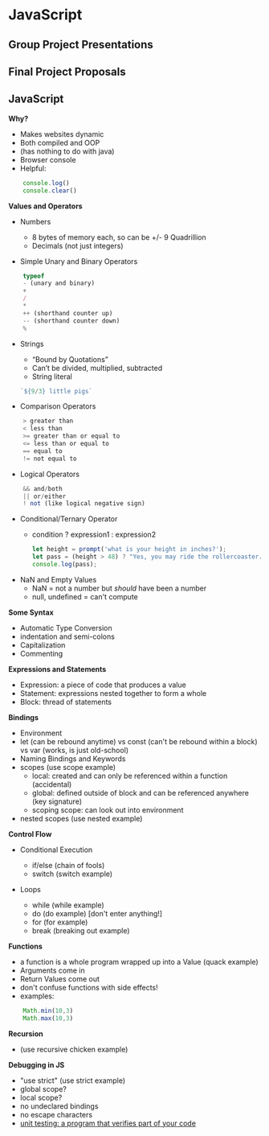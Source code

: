 # JavaScript

## Group Project Presentations

## Final Project Proposals

## JavaScript

**Why?**

- Makes websites dynamic
- Both compiled and OOP
- (has nothing to do with java)
- Browser console
- Helpful:
```javascript
	console.log()
	console.clear()
```

**Values and Operators**

- Numbers
	- 8 bytes of memory each, so can be +/- 9 Quadrillion
	- Decimals (not just integers)

- Simple Unary and Binary Operators

```javascript
	typeof
	- (unary and binary)
	+
	/
	*
	++ (shorthand counter up)
	-- (shorthand counter down)
	%
```
- Strings
	- “Bound by Quotations”
	- Can’t be divided, multiplied, subtracted
	- String literal

	```javascript
	`${9/3} little pigs`
	```
- Comparison Operators

```javascript
	> greater than
	< less than
	>= greater than or equal to
	<= less than or equal to
	== equal to
	!= not equal to
```
- Logical Operators

```javascript
	&& and/both
	|| or/either
	! not (like logical negative sign)
```
- Conditional/Ternary Operator
	 - condition ? expression1 : expression2

		```javascript
		let height = prompt('what is your height in inches?');
		let pass = (height > 48) ? "Yes, you may ride the rollercoaster." : "Sorry, you may not ride the rollercoaster.";
		console.log(pass);
		```
- NaN and Empty Values
	- NaN = not a number but *should* have been a number
	- null, undefined = can't compute

**Some Syntax**

- Automatic Type Conversion
- indentation and semi-colons
- Capitalization
- Commenting

**Expressions and Statements**
- Expression: a piece of code that produces a value
- Statement: expressions nested together to form a whole
- Block: thread of statements

**Bindings**

- Environment
- let (can be rebound anytime) vs const (can't be rebound within a block) vs var (works, is just old-school)
- Naming Bindings and Keywords
- scopes (use scope example)
	- local: created and can only be referenced within a function (accidental)
	- global: defined outside of block and can be referenced anywhere (key signature)
	- scoping scope: can look out into environment
- nested scopes (use nested example)

**Control Flow**

- Conditional Execution
	- if/else (chain of fools)
	- switch (switch example)

- Loops
	- while (while example)
	- do (do example) [don't enter anything!]
	- for (for example)
	- break (breaking out example)

**Functions**
- a function is a whole program wrapped up into a Value (quack example)
- Arguments come in
- Return Values come out
- don't confuse functions with side effects!
- examples:

```javascript
	Math.min(10,3)
	Math.max(10,3)
```

**Recursion**
- (use recursive chicken example)

**Debugging in JS**

- "use strict" (use strict example)
- global scope?
- local scope?
- no undeclared bindings
- no escape characters
- [unit testing: a program that verifies part of your code](https://www.smashingmagazine.com/2012/06/introduction-to-javascript-unit-testing/)
